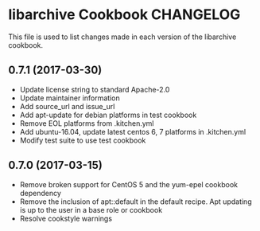 # libarchive Cookbook CHANGELOG

This file is used to list changes made in each version of the libarchive cookbook.

## 0.7.1 (2017-03-30)

- Update license string to standard Apache-2.0
- Update maintainer information 
- Add source_url and issue_url 
- Add apt-update for debian platforms in test cookbook
- Remove EOL platforms from .kitchen.yml
- Add ubuntu-16.04, update latest centos 6, 7 platforms in .kitchen.yml
- Modify test suite to use test cookbook

## 0.7.0 (2017-03-15)

- Remove broken support for CentOS 5 and the yum-epel cookbook dependency
- Remove the inclusion of apt::default in the default recipe. Apt updating is up to the user in a base role or cookbook
- Resolve cookstyle warnings
